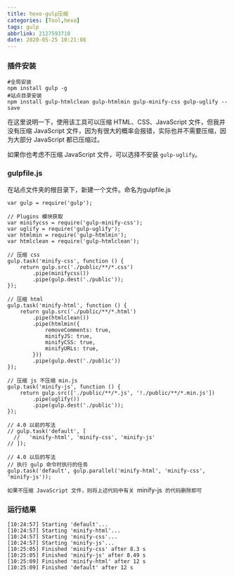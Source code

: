 ```yaml
---
title: hexo-gulp压缩
categories: [Tool,hexo]
tags: gulp
abbrlink: 2127593710
date: 2020-05-25 10:21:08
---
```


### 插件安装

~~~
#全局安装
npm install gulp -g
#站点目录安装
npm install gulp-htmlclean gulp-htmlmin gulp-minify-css gulp-uglify --save

~~~

在这里说明一下，使用该工具可以压缩 HTML、CSS、JavaScript 文件，但我并没有压缩 JavaScript 文件，因为有很大的概率会报错，实际也并不需要压缩，因为大部分 JavaScript 都已压缩过。

如果你也考虑不压缩 JavaScript 文件，可以选择不安装 `gulp-uglify`。

### gulpfile.js

在站点文件夹的根目录下，新建一个文件。命名为gulpfile.js

~~~
var gulp = require('gulp');

// Plugins 模块获取
var minifycss = require('gulp-minify-css');
var uglify = require('gulp-uglify');
var htmlmin = require('gulp-htmlmin');
var htmlclean = require('gulp-htmlclean');

// 压缩 css
gulp.task('minify-css', function () {
	return gulp.src('./public/**/*.css')
		.pipe(minifycss())
		.pipe(gulp.dest('./public'));
});

// 压缩 html
gulp.task('minify-html', function () {
	return gulp.src('./public/**/*.html')
		.pipe(htmlclean())
		.pipe(htmlmin({
			removeComments: true,
			minifyJS: true,
			minifyCSS: true,
			minifyURLs: true,
		}))
		.pipe(gulp.dest('./public'))
});

// 压缩 js 不压缩 min.js
gulp.task('minify-js', function () {
	return gulp.src(['./public/**/*.js', '!./public/**/*.min.js'])
		.pipe(uglify())
		.pipe(gulp.dest('./public'));
});

// 4.0 以前的写法 
// gulp.task('default', [
  //   'minify-html', 'minify-css', 'minify-js'
// ]);

// 4.0 以后的写法
// 执行 gulp 命令时执行的任务
gulp.task('default', gulp.parallel('minify-html', 'minify-css', 'minify-js'));

~~~

`如果不压缩 JavaScript 文件，则将上述代码中有关 `minify-js` 的代码删除即可`



### 运行结果

~~~
[10:24:57] Starting 'default'...
[10:24:57] Starting 'minify-html'...
[10:24:57] Starting 'minify-css'...
[10:24:57] Starting 'minify-js'...
[10:25:05] Finished 'minify-css' after 8.3 s
[10:25:05] Finished 'minify-js' after 8.49 s
[10:25:09] Finished 'minify-html' after 12 s
[10:25:09] Finished 'default' after 12 s

~~~

